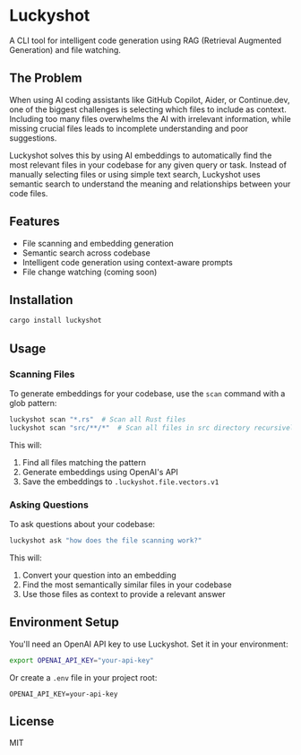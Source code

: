 # Luckyshot

A CLI tool for intelligent code generation using RAG (Retrieval Augmented Generation) and file watching.

## The Problem

When using AI coding assistants like GitHub Copilot, Aider, or Continue.dev, one of the biggest challenges is selecting which files to include as context. Including too many files overwhelms the AI with irrelevant information, while missing crucial files leads to incomplete understanding and poor suggestions.

Luckyshot solves this by using AI embeddings to automatically find the most relevant files in your codebase for any given query or task. Instead of manually selecting files or using simple text search, Luckyshot uses semantic search to understand the meaning and relationships between your code files.

## Features

- File scanning and embedding generation
- Semantic search across codebase
- Intelligent code generation using context-aware prompts
- File change watching (coming soon)

## Installation

```bash
cargo install luckyshot
```

## Usage

### Scanning Files

To generate embeddings for your codebase, use the `scan` command with a glob pattern:

```bash
luckyshot scan "*.rs"  # Scan all Rust files
luckyshot scan "src/**/*"  # Scan all files in src directory recursively
```

This will:
1. Find all files matching the pattern
2. Generate embeddings using OpenAI's API
3. Save the embeddings to `.luckyshot.file.vectors.v1`

### Asking Questions

To ask questions about your codebase:

```bash
luckyshot ask "how does the file scanning work?"
```

This will:
1. Convert your question into an embedding
2. Find the most semantically similar files in your codebase
3. Use those files as context to provide a relevant answer

## Environment Setup

You'll need an OpenAI API key to use Luckyshot. Set it in your environment:

```bash
export OPENAI_API_KEY="your-api-key"
```

Or create a `.env` file in your project root:

```
OPENAI_API_KEY=your-api-key
```

## License

MIT
